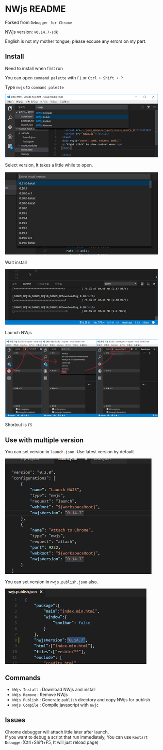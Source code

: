 # NWjs README

Forked from `Debugger for Chrome`

NWjs version: `v0.14.7-sdk`

English is not my mother tongue; please excuse any errors on my part.

## Install

Need to install when first run

You can open `command palette` with `F1` or `Ctrl + Shift + P`

Type `nwjs` to `command palette`

![Install command](img/install.png)

Select version, It takes a little while to open.

![Select version](img/selver.png)

Wait install

![Installing](img/installing.png)

Launch NWjs

![run](img/run.png)

Shortcut is `F5`

## Use with multiple version

You can set version in `launch.json`. Use latest version by default

![launchver](img/launchver.png)

You can set version in `nwjs.publish.json` also.

![publishver](img/publishver.png)

## Commands
* `NWjs Install` : Download NWjs and install
* `NWjs Remove` : Remove NWjs
* `NWjs Publish` : Generate `publish` directory and copy NWjs for publish
* `NWjs Compile` : Compile javascript with `nwjc`

## Issues

Chrome debugger will attach little later after launch,  
If you want to debug a script that run immediately, You can use `Restart Debugger`(Ctrl+Shift+F5, It will just reload page)
